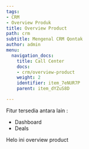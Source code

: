 ```yaml
---
tags:
- CRM
- Overview Produk
title: Overview Product
path: crm
subtitle: Mengenal CRM Qontak
author: admin
menu:
  navigation_docs:
    title: Call Center
    docs:
    - crm/overview-product
    weight: 2
    identifier: item_7eNUR7P
    parent: item_dYZuS8D

---
```

Fitur tersedia antara lain :

* Dashboard
* Deals

Helo ini overview product